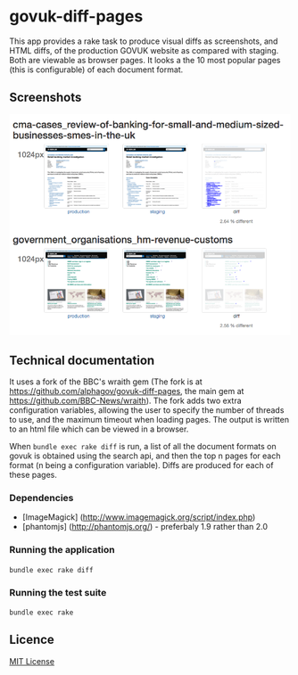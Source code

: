 
# govuk-diff-pages

This app provides a rake task to produce visual diffs as screenshots, and HTML diffs, of the production GOVUK website as compared with staging. Both are viewable as browser pages.  It looks a the 10 most popular pages (this is configurable) of each document format.

## Screenshots

![Example output](docs/screenshots/gallery.png?raw=true "Example gallery of differing pages")


## Technical documentation

It uses a fork of the BBC's wraith gem (The fork is at https://github.com/alphagov/govuk-diff-pages, the 
main gem at https://github.com/BBC-News/wraith).  The fork adds two extra configuration variables, allowing the 
user to specify the number of threads to use, and the maximum timeout when loading pages.  The output is written 
to an html file which can be viewed in a browser.

When `bundle exec rake diff` is run, a list of all the document formats on govuk is obtained using the search api, and then the top n pages for each format (n being a configuration variable).  Diffs are produced for each of these pages.


### Dependencies

- [ImageMagick] (http://www.imagemagick.org/script/index.php)
- [phantomjs] (http://phantomjs.org/) - preferbaly 1.9 rather than 2.0


### Running the application

`bundle exec rake diff`


### Running the test suite

`bundle exec rake`


## Licence

[MIT License](LICENCE)

